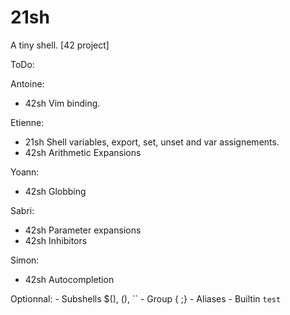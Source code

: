# 21sh
A tiny shell. [42 project]

ToDo:

Antoine:
- 42sh Vim binding.

Etienne:
- 21sh Shell variables, export, set, unset and var assignements.
- 42sh Arithmetic Expansions

Yoann:
- 42sh Globbing

Sabri:
- 42sh Parameter expansions
- 42sh Inhibitors

Simon:
- 42sh Autocompletion

Optionnal:
	- Subshells $(), (), ``
	- Group { ;}
	- Aliases
	- Builtin `test`
